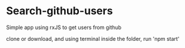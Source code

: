 # Search-github-users

Simple app using rxJS to get users from github

clone or download, and using  terminal inside the folder,
 run 'npm start'
